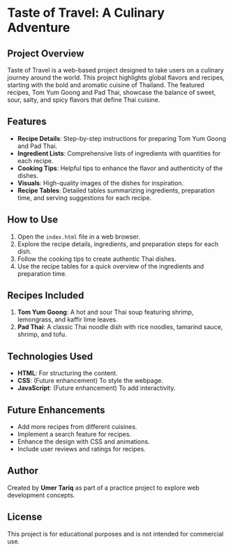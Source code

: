 # Taste of Travel: A Culinary Adventure

## Project Overview
Taste of Travel is a web-based project designed to take users on a culinary journey around the world. This project highlights global flavors and recipes, starting with the bold and aromatic cuisine of Thailand. The featured recipes, Tom Yum Goong and Pad Thai, showcase the balance of sweet, sour, salty, and spicy flavors that define Thai cuisine.

## Features
- **Recipe Details**: Step-by-step instructions for preparing Tom Yum Goong and Pad Thai.
- **Ingredient Lists**: Comprehensive lists of ingredients with quantities for each recipe.
- **Cooking Tips**: Helpful tips to enhance the flavor and authenticity of the dishes.
- **Visuals**: High-quality images of the dishes for inspiration.
- **Recipe Tables**: Detailed tables summarizing ingredients, preparation time, and serving suggestions for each recipe.

## How to Use
1. Open the `index.html` file in a web browser.
2. Explore the recipe details, ingredients, and preparation steps for each dish.
3. Follow the cooking tips to create authentic Thai dishes.
4. Use the recipe tables for a quick overview of the ingredients and preparation time.

## Recipes Included
1. **Tom Yum Goong**: A hot and sour Thai soup featuring shrimp, lemongrass, and kaffir lime leaves.
2. **Pad Thai**: A classic Thai noodle dish with rice noodles, tamarind sauce, shrimp, and tofu.

## Technologies Used
- **HTML**: For structuring the content.
- **CSS**: (Future enhancement) To style the webpage.
- **JavaScript**: (Future enhancement) To add interactivity.

## Future Enhancements
- Add more recipes from different cuisines.
- Implement a search feature for recipes.
- Enhance the design with CSS and animations.
- Include user reviews and ratings for recipes.

## Author
Created by **Umer Tariq** as part of a practice project to explore web development concepts.

## License
This project is for educational purposes and is not intended for commercial use.
